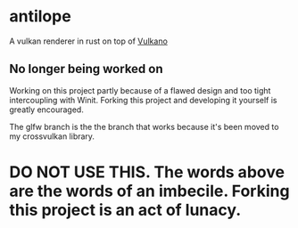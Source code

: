 # antilope
A vulkan renderer in rust on top of [Vulkano](https://github.com/vulkano-rs/vulkano)

## No longer being worked on
Working on this project partly because of a flawed design and too tight intercoupling with Winit. Forking this project and developing it yourself is greatly encouraged.

The glfw branch is the the branch that works because it's been moved to my crossvulkan library.

# DO NOT USE THIS. The words above are the words of an imbecile. Forking this project is an act of lunacy.
